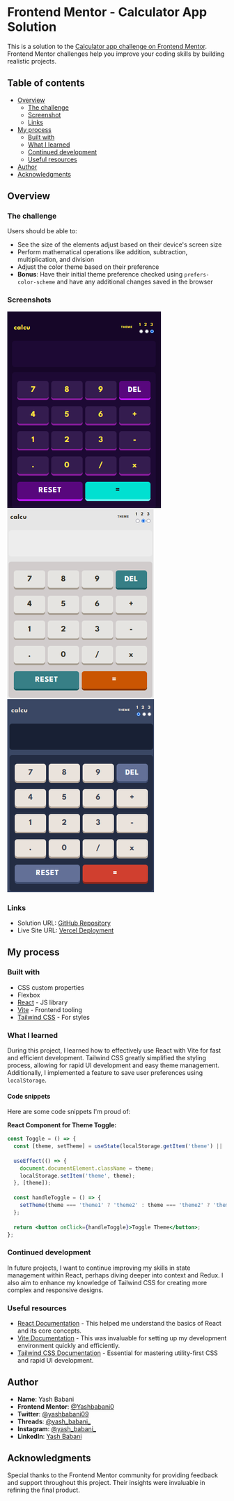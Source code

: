 # Frontend Mentor - Calculator App Solution

This is a solution to the [Calculator app challenge on Frontend Mentor](https://www.frontendmentor.io/challenges/calculator-app-9lteq5N29). Frontend Mentor challenges help you improve your coding skills by building realistic projects. 

## Table of contents

- [Overview](#overview)
  - [The challenge](#the-challenge)
  - [Screenshot](#screenshots)
  - [Links](#links)
- [My process](#my-process)
  - [Built with](#built-with)
  - [What I learned](#what-i-learned)
  - [Continued development](#continued-development)
  - [Useful resources](#useful-resources)
- [Author](#author)
- [Acknowledgments](#acknowledgments)

## Overview

### The challenge

Users should be able to:

- See the size of the elements adjust based on their device's screen size
- Perform mathematical operations like addition, subtraction, multiplication, and division
- Adjust the color theme based on their preference
- **Bonus**: Have their initial theme preference checked using `prefers-color-scheme` and have any additional changes saved in the browser

### Screenshots

![Screenshot 1](public/Screenshots/Screenshot%202024-06-28%20144612.png)
![Screenshot 2](public/Screenshots/Screenshot%202024-06-28%20144621.png)
![Screenshot 3](public/Screenshots/Screenshot%202024-06-28%20144640.png)

### Links

- Solution URL: [GitHub Repository](https://github.com/Yashbabani0/calculator-app-main)
- Live Site URL: [Vercel Deployment](https://calculator-app-main-sigma.vercel.app)

## My process

### Built with

- CSS custom properties
- Flexbox
- [React](https://reactjs.org/) - JS library
- [Vite](https://vitejs.dev/) - Frontend tooling
- [Tailwind CSS](https://tailwindcss.com/) - For styles

### What I learned

During this project, I learned how to effectively use React with Vite for fast and efficient development. Tailwind CSS greatly simplified the styling process, allowing for rapid UI development and easy theme management. Additionally, I implemented a feature to save user preferences using `localStorage`.

#### Code snippets

Here are some code snippets I'm proud of:

**React Component for Theme Toggle:**

```jsx
const Toggle = () => {
  const [theme, setTheme] = useState(localStorage.getItem('theme') || 'theme1');

  useEffect(() => {
    document.documentElement.className = theme;
    localStorage.setItem('theme', theme);
  }, [theme]);

  const handleToggle = () => {
    setTheme(theme === 'theme1' ? 'theme2' : theme === 'theme2' ? 'theme3' : 'theme1');
  };

  return <button onClick={handleToggle}>Toggle Theme</button>;
};
```

### Continued development

In future projects, I want to continue improving my skills in state management within React, perhaps diving deeper into context and Redux. I also aim to enhance my knowledge of Tailwind CSS for creating more complex and responsive designs.

### Useful resources

- [React Documentation](https://reactjs.org/docs/getting-started.html) - This helped me understand the basics of React and its core concepts.
- [Vite Documentation](https://vitejs.dev/guide/) - This was invaluable for setting up my development environment quickly and efficiently.
- [Tailwind CSS Documentation](https://tailwindcss.com/docs) - Essential for mastering utility-first CSS and rapid UI development.

## Author

- **Name**: Yash Babani
- **Frontend Mentor**: [@Yashbabani0](https://www.frontendmentor.io/profile/Yashbabani0)
- **Twitter**: [@yashbabani09](https://twitter.com/yashbabani09)
- **Threads**: [@yash_babani_](https://www.threads.net/@yash_babani_)
- **Instagram**: [@yash_babani_](https://www.instagram.com/yash_babani_/)
- **LinkedIn**: [Yash Babani](https://www.linkedin.com/in/yashbabani1/)

## Acknowledgments

Special thanks to the Frontend Mentor community for providing feedback and support throughout this project. Their insights were invaluable in refining the final product.
